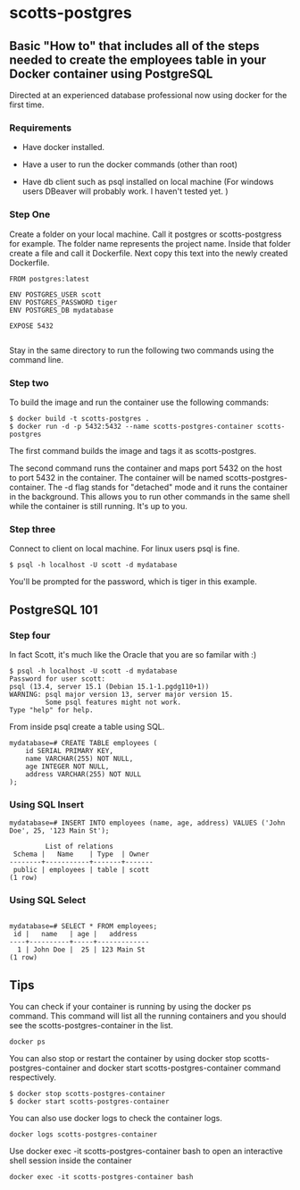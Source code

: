 # scotts-postgres

## Basic "How to" that includes all of the steps needed to create the employees table in your Docker container using PostgreSQL
Directed at an experienced database professional now using docker for the first time.


### Requirements

- Have docker installed.

- Have a user to run the docker commands (other than root)

- Have db client such as psql installed on local machine (For windows users DBeaver will probably work. I haven't tested yet. )

### Step One
Create a folder on your local machine. Call it postgres or scotts-postgress for example. The folder name represents the project name. 
Inside that folder create a file and call it Dockerfile. Next copy this text into the newly created Dockerfile.

```
FROM postgres:latest

ENV POSTGRES_USER scott
ENV POSTGRES_PASSWORD tiger
ENV POSTGRES_DB mydatabase

EXPOSE 5432


```
Stay in the same directory to run the following two commands using the command line. 

### Step two

To build the image and run the container use the following commands:

```
$ docker build -t scotts-postgres .
$ docker run -d -p 5432:5432 --name scotts-postgres-container scotts-postgres
```


The first command builds the image and tags it as scotts-postgres.

The second command runs the container and maps port 5432 on the host to port 5432 in the container. The container will be named scotts-postgres-container. The -d flag stands for "detached" mode and it runs the container in the background. This allows you to run other commands in the same shell while the container is still running. It's up to you.

### Step three
Connect to client on local machine. For linux users psql is fine.


```
$ psql -h localhost -U scott -d mydatabase
```

You'll be prompted for the password, which is tiger in this example.

## PostgreSQL 101

### Step four
In fact Scott, it's much like the Oracle that you are so familar with :)

```
$ psql -h localhost -U scott -d mydatabase
Password for user scott:
psql (13.4, server 15.1 (Debian 15.1-1.pgdg110+1))
WARNING: psql major version 13, server major version 15.
         Some psql features might not work.
Type "help" for help.
```
From inside psql create a table using SQL.
```
mydatabase=# CREATE TABLE employees (
    id SERIAL PRIMARY KEY,
    name VARCHAR(255) NOT NULL,
    age INTEGER NOT NULL,
    address VARCHAR(255) NOT NULL
);

```
### Using SQL Insert
```
mydatabase=# INSERT INTO employees (name, age, address) VALUES ('John Doe', 25, '123 Main St');

         List of relations
 Schema |   Name    | Type  | Owner
--------+-----------+-------+-------
 public | employees | table | scott
(1 row)
```
### Using SQL Select

```

mydatabase=# SELECT * FROM employees;
 id |   name   | age |   address
----+----------+-----+-------------
  1 | John Doe |  25 | 123 Main St
(1 row)

```


## Tips 

You can check if your container is running by using the docker ps command. This command will list all the running containers and you should see the scotts-postgres-container in the list.

```
docker ps
```

You can also stop or restart the container by using docker stop scotts-postgres-container and docker start scotts-postgres-container command respectively.

```
$ docker stop scotts-postgres-container
$ docker start scotts-postgres-container
```

You can also use docker logs to check the container logs.

```
docker logs scotts-postgres-container
```

Use docker exec -it scotts-postgres-container bash to open an interactive shell session inside the container

```
docker exec -it scotts-postgres-container bash
```

